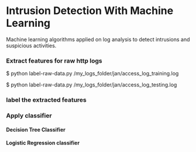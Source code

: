 # Intrusion Detection With Machine Learning
Machine learning algorithms applied on log analysis to detect intrusions and suspicious activities.
### Extract features for raw http logs
$ python label-raw-data.py /my_logs_folder/jan/access_log_training.log

$ python label-raw-data.py /my_logs_folder/jan/access_log_testing.log
### label the extracted features 
### Apply classifier 
#### Decision Tree Classifier
#### Logistic Regression classifier

